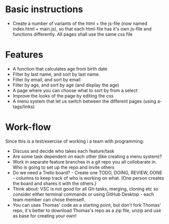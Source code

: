 # Basic instructions

* Create a number of variants of the html + the js-file (now named index.html + main.js), so that each html-file has it's own js-file and functions differently. All pages shall use the same css file

# Features
  * A function that calculates age from birth date
  * Filter by last name, and sort by last name.
  * Filter by email, and sort by email
  * Filter by age, and sort by age (and display the age)
  * A page where you can choose what to sort by from a select
  * Improve the looks of the page by editing the css
  * A menu system that let us switch between the different pages (using a-tags/links)

# Work-flow
Since this is a test/exercise of working i a team with programming:
* Discuss and decide who takes each feature/task
* Are some task dependent on each other (like creating a menu system)?
* Work in separate feature branches in a git repo you all collobarate in. Who is going to set up the repo and invite others
* Do we need a Trello board? - Create one TODO, DOING, REVIEW, DONE - columns to keep track of who is working on what. (One person creates the board and shares it with the others.)
* Think about: VSC is not good for all Git-tasks, merging, cloning etc so consider either terminal commands or using GitHub Desktop - each team member can chose themself.
* You can uses Thomas' code as a starting point, but don't fork Thomas' repo, it's better to download Thomas's repo as a zip file, unzip and use as base for creating your own!

